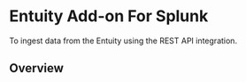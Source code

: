 # Entuity Add-on For Splunk

To ingest data from the Entuity using the REST API integration.

## Overview
